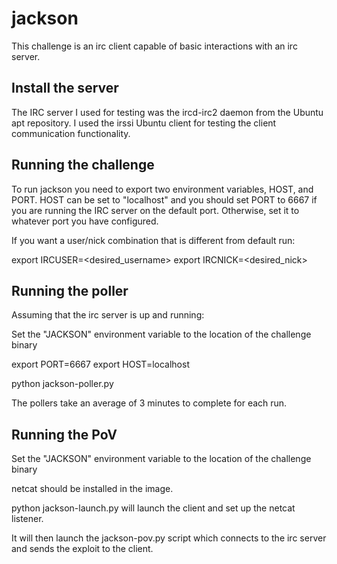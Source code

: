 # jackson

This challenge is an irc client capable of basic interactions with an irc server.

## Install the server

The IRC server I used for testing was the ircd-irc2 daemon from the Ubuntu apt repository. I used the irssi Ubuntu client for testing the client communication functionality.

## Running the challenge

To run jackson you need to export two environment variables, HOST, and PORT. HOST can be set to "localhost" and you should set PORT to 6667 if you are running the IRC server on the default port. Otherwise, set it to whatever port you have configured.

If you want a user/nick combination that is different from default run:

export IRCUSER=<desired_username>
export IRCNICK=<desired_nick>

## Running the poller

Assuming that the irc server is up and running:

Set the "JACKSON" environment variable to the location of the challenge binary

export PORT=6667
export HOST=localhost

python jackson-poller.py

The pollers take an average of 3 minutes to complete for each run.

## Running the PoV

Set the "JACKSON" environment variable to the location of the challenge binary

netcat should be installed in the image.

python jackson-launch.py will launch the client and set up the netcat listener.

It will then launch the jackson-pov.py script which connects to the irc server and sends the exploit to the client.

